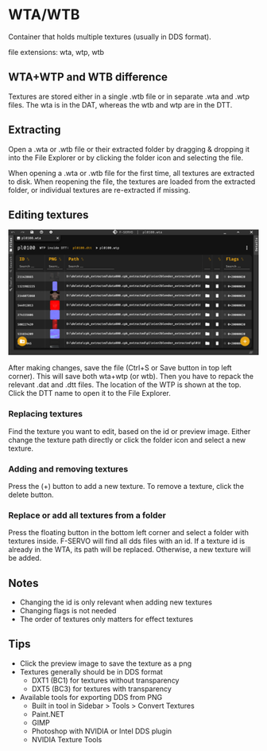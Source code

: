 # WTA/WTB

Container that holds multiple textures (usually in DDS format).

file extensions: wta, wtp, wtb

## WTA+WTP and WTB difference

Textures are stored either in a single .wtb file or in separate .wta and .wtp files. The wta is in the DAT, whereas the wtb and wtp are in the DTT.

## Extracting

Open a .wta or .wtb file or their extracted folder by dragging & dropping it into the File Explorer or by clicking the folder icon and selecting the file.

When opening a .wta or .wtb file for the first time, all textures are extracted to disk. When reopening the file, the textures are loaded from the extracted folder, or individual textures are re-extracted if missing.

## Editing textures

![texture editor](assets/help/img/wta_edit.png)

After making changes, save the file (Ctrl+S or Save button in top left corner). This will save both wta+wtp (or wtb).
Then you have to repack the relevant .dat and .dtt files. The location of the WTP is shown at the top. Click the DTT name to open it to the File Explorer.

### Replacing textures

Find the texture you want to edit, based on the id or preview image. Either change the texture path directly or click the folder icon and select a new texture.

### Adding and removing textures

Press the (+) button to add a new texture. To remove a texture, click the delete button.

### Replace or add all textures from a folder

Press the floating button in the bottom left corner and select a folder with textures inside. F-SERVO will find all dds files with an id.
If a texture id is already in the WTA, its path will be replaced. Otherwise, a new texture will be added.

## Notes

- Changing the id is only relevant when adding new textures
- Changing flags is not needed
- The order of textures only matters for effect textures

## Tips

- Click the preview image to save the texture as a png
- Textures generally should be in DDS format
  - DXT1 (BC1) for textures without transparency
  - DXT5 (BC3) for textures with transparency
- Available tools for exporting DDS from PNG
  - Built in tool in Sidebar > Tools > Convert Textures
  - Paint.NET
  - GIMP
  - Photoshop with NVIDIA or Intel DDS plugin
  - NVIDIA Texture Tools
